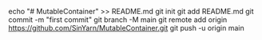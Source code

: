 echo "# MutableContainer" >> README.md
git init
git add README.md
git commit -m "first commit"
git branch -M main
git remote add origin https://github.com/SinYarn/MutableContainer.git
git push -u origin main
